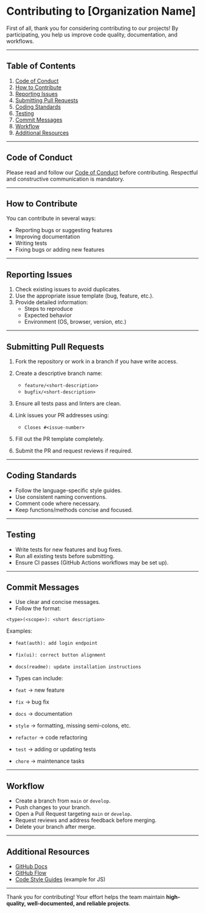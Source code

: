 # Contributing to [Organization Name]

First of all, thank you for considering contributing to our projects!
By participating, you help us improve code quality, documentation, and workflows.

---

## Table of Contents
1. [Code of Conduct](#code-of-conduct)
2. [How to Contribute](#how-to-contribute)
3. [Reporting Issues](#reporting-issues)
4. [Submitting Pull Requests](#submitting-pull-requests)
5. [Coding Standards](#coding-standards)
6. [Testing](#testing)
7. [Commit Messages](#commit-messages)
8. [Workflow](#workflow)
9. [Additional Resources](#additional-resources)

---

## Code of Conduct
Please read and follow our [Code of Conduct](CODE_OF_CONDUCT.md) before contributing.
Respectful and constructive communication is mandatory.

---

## How to Contribute
You can contribute in several ways:
- Reporting bugs or suggesting features
- Improving documentation
- Writing tests
- Fixing bugs or adding new features

---

## Reporting Issues
1. Check existing issues to avoid duplicates.
2. Use the appropriate issue template (bug, feature, etc.).
3. Provide detailed information:
   - Steps to reproduce
   - Expected behavior
   - Environment (OS, browser, version, etc.)

---

## Submitting Pull Requests
1. Fork the repository or work in a branch if you have write access.
2. Create a descriptive branch name:
   - `feature/<short-description>`
   - `bugfix/<short-description>`
3. Ensure all tests pass and linters are clean.
4. Link issues your PR addresses using:
   - `Closes #<issue-number>`

5. Fill out the PR template completely.
6. Submit the PR and request reviews if required.

---

## Coding Standards
- Follow the language-specific style guides.
- Use consistent naming conventions.
- Comment code where necessary.
- Keep functions/methods concise and focused.

---

## Testing
- Write tests for new features and bug fixes.
- Run all existing tests before submitting.
- Ensure CI passes (GitHub Actions workflows may be set up).

---

## Commit Messages
- Use clear and concise messages.
- Follow the format:

```
<type>(<scope>): <short description>
```

Examples:
- `feat(auth): add login endpoint`
- `fix(ui): correct button alignment`
- `docs(readme): update installation instructions`

- Types can include:
- `feat` → new feature
- `fix` → bug fix
- `docs` → documentation
- `style` → formatting, missing semi-colons, etc.
- `refactor` → code refactoring
- `test` → adding or updating tests
- `chore` → maintenance tasks

---

## Workflow
- Create a branch from `main` or `develop`.
- Push changes to your branch.
- Open a Pull Request targeting `main` or `develop`.
- Request reviews and address feedback before merging.
- Delete your branch after merge.

---

## Additional Resources
- [GitHub Docs](https://docs.github.com/en)
- [GitHub Flow](https://guides.github.com/introduction/flow/)
- [Code Style Guides](https://github.com/airbnb/javascript) (example for JS)

---

Thank you for contributing! Your effort helps the team maintain **high-quality, well-documented, and reliable projects**.
